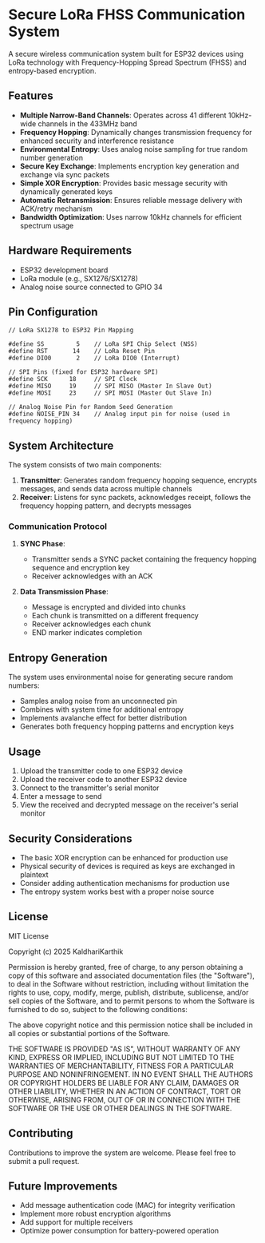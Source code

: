 # Secure LoRa FHSS Communication System

A secure wireless communication system built for ESP32 devices using LoRa technology with Frequency-Hopping Spread Spectrum (FHSS) and entropy-based encryption.

## Features

- **Multiple Narrow-Band Channels**: Operates across 41 different 10kHz-wide channels in the 433MHz band
- **Frequency Hopping**: Dynamically changes transmission frequency for enhanced security and interference resistance
- **Environmental Entropy**: Uses analog noise sampling for true random number generation
- **Secure Key Exchange**: Implements encryption key generation and exchange via sync packets
- **Simple XOR Encryption**: Provides basic message security with dynamically generated keys
- **Automatic Retransmission**: Ensures reliable message delivery with ACK/retry mechanism
- **Bandwidth Optimization**: Uses narrow 10kHz channels for efficient spectrum usage

## Hardware Requirements

- ESP32 development board
- LoRa module (e.g., SX1276/SX1278)
- Analog noise source connected to GPIO 34

## Pin Configuration

```
// LoRa SX1278 to ESP32 Pin Mapping

#define SS         5    // LoRa SPI Chip Select (NSS)
#define RST       14    // LoRa Reset Pin
#define DIO0       2    // LoRa DIO0 (Interrupt)

// SPI Pins (fixed for ESP32 hardware SPI)
#define SCK      18     // SPI Clock
#define MISO     19     // SPI MISO (Master In Slave Out)
#define MOSI     23     // SPI MOSI (Master Out Slave In)

// Analog Noise Pin for Random Seed Generation
#define NOISE_PIN 34    // Analog input pin for noise (used in frequency hopping)

```

## System Architecture

The system consists of two main components:

1. **Transmitter**: Generates random frequency hopping sequence, encrypts messages, and sends data across multiple channels
2. **Receiver**: Listens for sync packets, acknowledges receipt, follows the frequency hopping pattern, and decrypts messages

### Communication Protocol

1. **SYNC Phase**:
   - Transmitter sends a SYNC packet containing the frequency hopping sequence and encryption key
   - Receiver acknowledges with an ACK
   
2. **Data Transmission Phase**:
   - Message is encrypted and divided into chunks
   - Each chunk is transmitted on a different frequency
   - Receiver acknowledges each chunk
   - END marker indicates completion

## Entropy Generation

The system uses environmental noise for generating secure random numbers:

- Samples analog noise from an unconnected pin
- Combines with system time for additional entropy
- Implements avalanche effect for better distribution
- Generates both frequency hopping patterns and encryption keys

## Usage

1. Upload the transmitter code to one ESP32 device
2. Upload the receiver code to another ESP32 device
3. Connect to the transmitter's serial monitor
4. Enter a message to send
5. View the received and decrypted message on the receiver's serial monitor

## Security Considerations

- The basic XOR encryption can be enhanced for production use
- Physical security of devices is required as keys are exchanged in plaintext
- Consider adding authentication mechanisms for production use
- The entropy system works best with a proper noise source

## License

MIT License

Copyright (c) 2025 KaldhariKarthik

Permission is hereby granted, free of charge, to any person obtaining a copy
of this software and associated documentation files (the "Software"), to deal
in the Software without restriction, including without limitation the rights
to use, copy, modify, merge, publish, distribute, sublicense, and/or sell
copies of the Software, and to permit persons to whom the Software is
furnished to do so, subject to the following conditions:

The above copyright notice and this permission notice shall be included in all
copies or substantial portions of the Software.

THE SOFTWARE IS PROVIDED "AS IS", WITHOUT WARRANTY OF ANY KIND, EXPRESS OR
IMPLIED, INCLUDING BUT NOT LIMITED TO THE WARRANTIES OF MERCHANTABILITY,
FITNESS FOR A PARTICULAR PURPOSE AND NONINFRINGEMENT. IN NO EVENT SHALL THE
AUTHORS OR COPYRIGHT HOLDERS BE LIABLE FOR ANY CLAIM, DAMAGES OR OTHER
LIABILITY, WHETHER IN AN ACTION OF CONTRACT, TORT OR OTHERWISE, ARISING FROM,
OUT OF OR IN CONNECTION WITH THE SOFTWARE OR THE USE OR OTHER DEALINGS IN THE
SOFTWARE.

## Contributing

Contributions to improve the system are welcome. Please feel free to submit a pull request.

## Future Improvements

- Add message authentication code (MAC) for integrity verification
- Implement more robust encryption algorithms
- Add support for multiple receivers
- Optimize power consumption for battery-powered operation

